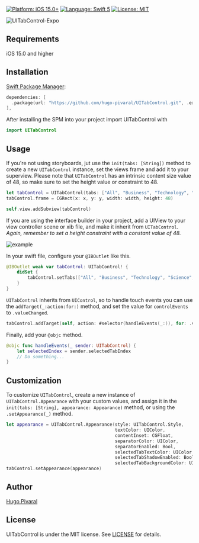 <p>
<a href="https://developer.apple.com/ios" target="_blank"><img src="https://img.shields.io/badge/Platform-iOS_15+-blue.svg" alt="Platform: iOS 15.0+" /></a>
<a href="https://developer.apple.com/swift" target="_blank"><img src="https://img.shields.io/badge/Language-Swift_5-orange.svg" alt="Language: Swift 5" /></a>
<a href="https://github.com/hugo-pivaral/UITabControl/blob/main/LICENSE" target="_blank"><img src="https://img.shields.io/badge/License-MIT-blueviolet.svg" alt="License: MIT" /></a>
</p>

![UITabControl-Expo](https://user-images.githubusercontent.com/18062144/171046764-24088d4c-30ff-4d95-8d2e-2b166748e6a8.png)

## Requirements
iOS 15.0 and higher

## Installation

<a href="https://swift.org/package-manager/" target="_blank">Swift Package Manager</a>:

```swift
dependencies: [
  .package(url: "https://github.com/hugo-pivaral/UITabControl.git", .exact("1.0.0")),
],
```
After installing the SPM into your project import UITabControl with

```swift
import UITabControl
```

## Usage

If you're not using storyboards, jut use the `init(tabs: [String])` method to create a new `UITabControl` instance, set the views frame and add it to your superview. 
Please note that `UITabControl` has an intrinsic content size value of 48, so make sure to set the height value or constraint to 48.

```swift
let tabControl = UITabControl(tabs: ["All", "Business", "Technology", "Science", "Politics", "Health"])
tabControl.frame = CGRect(x: x, y: y, width: width, height: 48)

self.view.addSubview(tabControl)
```

If you are using the interface builder in your project, add a UIView to your view controller scene or xib file, and make it inherit from `UITabControl`. *Again, remember to set a height constraint with a constant value of 48.*

![example](https://user-images.githubusercontent.com/18062144/171078810-88d008e7-7a16-4208-87e7-b8b4c8f60614.png)

In your swift file, configure your `@IBOutlet` like this.

```swift
@IBOutlet weak var tabControl: UITabControl! {
    didSet {
        tabControl.setTabs(["All", "Business", "Technology", "Science", "Politics", "Health"])
    }
}
```

`UITabControl` inherits from `UIControl`, so to handle touch events you can use the `addTarget(_:action:for:)` method, and set the value for `controlEvents` to `.valueChanged`.

```swift
tabControl.addTarget(self, action: #selector(handleEvents(_:)), for: .valueChanged)
```

Finally, add your `@objc` method.

```swift
@objc func handleEvents(_ sender: UITabControl) {
    let selectedIndex = sender.selectedTabIndex
    // Do something...
}
```
## Customization

To customize `UITabControl`, create a new instance of `UITabControl.Appearance` with your custom values, and assign it in the `init(tabs: [String], appearance: Appearance)` method, or using the `.setAppearance(_)` method.

```swift
let appearance = UITabControl.Appearance(style: UITabControl.Style,
                                         textColor: UIColor,
                                         contentInset: CGFloat,
                                         separatorColor: UIColor,
                                         separatorEnabled: Bool,
                                         selectedTabTextColor: UIColor,
                                         selectedTabShadowEnabled: Bool,
                                         selectedTabBackgroundColor: UIColor)
tabControl.setAppearance(appearance)
```

## Author

[Hugo Pivaral](https://hugop.dev)

## License

UITabControl is under the MIT license. See [LICENSE](./LICENSE) for details.
